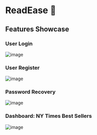 # ReadEase 📕

## Features Showcase

### User Login
![image](https://github.com/ftaskoski123/ReadEase-Server/assets/93309577/55c22613-21af-42b9-bdfd-27ec5f7f092a)

### User Register
![image](https://github.com/ftaskoski123/ReadEase-Server/assets/93309577/35e3c329-bc1d-4328-8336-14caee345382)

### Password Recovery
![image](https://github.com/ftaskoski123/ReadEase-Server/assets/93309577/059c460c-803e-4a3a-9b2a-876cf7b5bd4d)

### Dashboard: NY Times Best Sellers
![image](https://github.com/ftaskoski123/ReadEase-Server/assets/93309577/452de3d3-aec2-4f93-9f21-fa31f7eea421)
